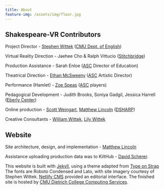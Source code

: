 ```yaml
---
title: About
feature-img: /assets/img/floor.jpg
---
```

## Shakespeare-VR Contributors

Project Director - [Stephen Wittek](https://www.cmu.edu/dietrich/english/people/faculty/bios/stephen-wittek.html) 
([CMU Dept. of English](https://www.cmu.edu/dietrich/english/index.html))

Virtual Reality Direction - Jaehee Cho & Ralph Vittucio ([Stitchbridge](https://www.stitchbridge.com/))

Production Assistance - Sarah Enloe ([ASC](https://americanshakespearecenter.com) Director of Education)

Theatrical Direction - [Ethan McSweeny](https://americanshakespearecenter.com/people/ethan-mcsweeny/) ([ASC](https://americanshakespearecenter.com) Artistic Director)

Performance (Hamlet)  - [Zoe Speas](https://americanshakespearecenter.com/people/zoe-speas/) ([ASC](https://americanshakespearecenter.com) players)

Pedagogical Development - Judith Brooks, Soniya Gadgil, Jessica Harrell ([Eberly Center](https://www.cmu.edu/teaching/))

Online production - [Scott Weingart](https://library.cmu.edu/about/people/scott-weingart), [Matthew Lincoln](https://library.cmu.edu/about/people/matthew-lincoln) ([DSHARP](http://dsharp.library.cmu.edu/))

Creative Consultants - [William Wittek](https://raw.githubusercontent.com/cmu-lib/shakespeare_vr/master/assets/img/image_6483441.jpg), [Lily Wittek](https://raw.githubusercontent.com/cmu-lib/shakespeare_vr/master/assets/img/img_3574.jpg) 

## Website

Site architecture, design, and implementation - [Matthew Lincoln](https://library.cmu.edu/about/people/matthew-lincoln)

Assistance uploading production data was to KiltHub - [David Scherer](https://library.cmu.edu/about/people/david-scherer).

This website is built with [Jekyll](https://jekyllrb.com), using a theme adapted from [Type on Strap](https://github.io/sylhare/Type-on-Strap)
The fonts are Roboto Condensed and Lato, with site imagery courtesy of Stephen Wittek.
[Netlify CMS](https://netlifycms.com) provided an editorial interface.
The finished site is hosted by [CMU Dietrich College Computing Services](https://www.cmu.edu/dietrich/faculty-staff/computing/index.html).
